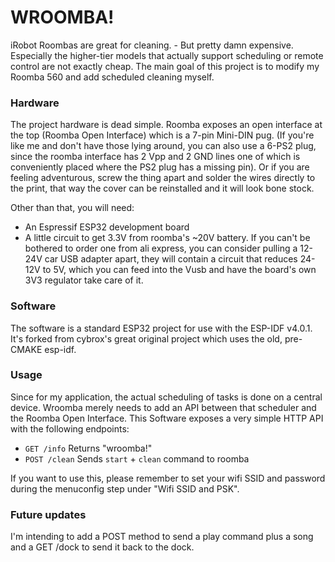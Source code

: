 # WROOMBA!
iRobot Roombas are great for cleaning. - But pretty damn expensive. Especially the higher-tier models that actually support scheduling or remote control are not exactly cheap. The main goal of this project is to modify my Roomba 560 and add scheduled cleaning myself.    

### Hardware
The project hardware is dead simple. Roomba exposes an open interface at the top (Roomba Open Interface) which is a 7-pin Mini-DIN pug. (If you're like me and don't have those lying around, you can also use a 6-PS2 plug, since the roomba interface has 2 Vpp and 2 GND lines one of which is conveniently placed where the PS2 plug has a missing pin). Or if you are feeling adventurous, screw the thing apart and solder the wires directly to the print, that way the cover can be reinstalled and it will look bone stock.

Other than that, you will need:
- An Espressif ESP32 development board
- A little circuit to get 3.3V from roomba's ~20V battery. If you can't be bothered to order one from ali express, you can consider pulling a 12-24V car USB adapter apart, they will contain a circuit that reduces 24-12V to 5V, which you can feed into the Vusb and have the board's own 3V3 regulator take care of it.

### Software
The software is a standard ESP32 project for use with the ESP-IDF v4.0.1. It's forked from cybrox's great original project which uses the old, pre-CMAKE esp-idf.

### Usage
Since for my application, the actual scheduling of tasks is done on a central device. Wroomba merely needs to add an API between that scheduler and the Roomba Open Interface. This Software exposes a very simple HTTP API with the following endpoints:
- `GET /info` Returns "wroomba!"
- `POST /clean` Sends `start` + `clean` command to roomba

If you want to use this, please remember to set your wifi SSID and password during the menuconfig step under "Wifi SSID and PSK".

### Future updates
I'm intending to add a POST method to send a play command plus a song and a GET /dock to send it back to the dock.
